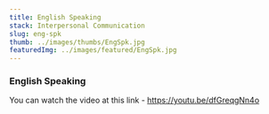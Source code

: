 ```yaml
---
title: English Speaking
stack: Interpersonal Communication 
slug: eng-spk
thumb: ../images/thumbs/EngSpk.jpg
featuredImg: ../images/featured/EngSpk.jpg
---
```



### English Speaking

You can watch the video at this link - https://youtu.be/dfGreqgNn4o